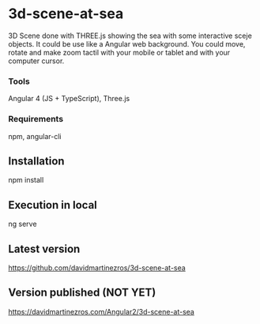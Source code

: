 # 3d-scene-at-sea
3D Scene done with THREE.js showing the sea with some interactive sceje objects. It could be use like a Angular web background.
You could move, rotate and make zoom tactil with your mobile or tablet and with your computer cursor.

### Tools
Angular 4 (JS + TypeScript), Three.js

### Requirements
npm, angular-cli

## Installation
npm install

## Execution in local
ng serve

## Latest version
https://github.com/davidmartinezros/3d-scene-at-sea

## Version published (NOT YET)
https://davidmartinezros.com/Angular2/3d-scene-at-sea
